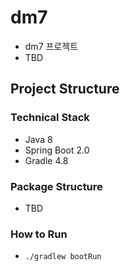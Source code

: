 # dm7
* dm7 프로젝트
* TBD

## Project Structure

### Technical Stack
* Java 8
* Spring Boot 2.0
* Gradle 4.8

### Package Structure
* TBD

### How to Run 
* `./gradlew bootRun` 

